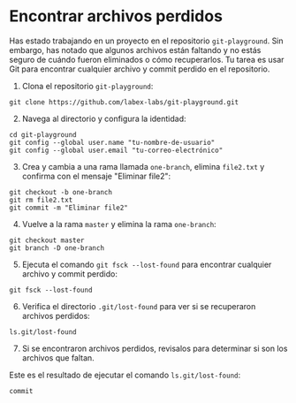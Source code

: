 # Encontrar archivos perdidos

Has estado trabajando en un proyecto en el repositorio `git-playground`. Sin embargo, has notado que algunos archivos están faltando y no estás seguro de cuándo fueron eliminados o cómo recuperarlos. Tu tarea es usar Git para encontrar cualquier archivo y commit perdido en el repositorio.

1. Clona el repositorio `git-playground`:

```shell
git clone https://github.com/labex-labs/git-playground.git
```

2. Navega al directorio y configura la identidad:

```shell
cd git-playground
git config --global user.name "tu-nombre-de-usuario"
git config --global user.email "tu-correo-electrónico"
```

3. Crea y cambia a una rama llamada `one-branch`, elimina `file2.txt` y confirma con el mensaje "Eliminar file2":

```shell
git checkout -b one-branch
git rm file2.txt
git commit -m "Eliminar file2"
```

4. Vuelve a la rama `master` y elimina la rama `one-branch`:

```shell
git checkout master
git branch -D one-branch
```

5. Ejecuta el comando `git fsck --lost-found` para encontrar cualquier archivo y commit perdido:

```shell
git fsck --lost-found
```

6. Verifica el directorio `.git/lost-found` para ver si se recuperaron archivos perdidos:

```shell
ls.git/lost-found
```

7. Si se encontraron archivos perdidos, revisalos para determinar si son los archivos que faltan.

Este es el resultado de ejecutar el comando `ls.git/lost-found`:

```shell
commit
```
